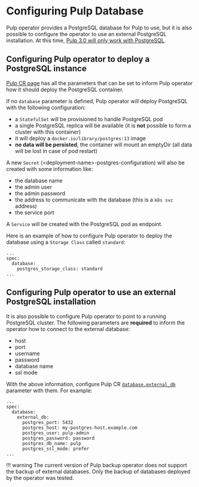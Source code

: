 # Configuring Pulp Database

Pulp operator provides a PostgreSQL database for Pulp to use, but it is also possible to configure the operator to use an external PostgreSQL installation. At this time, [Pulp 3.0 will only work with PostgreSQL](https://docs.pulpproject.org/pulpcore/installation/instructions.html?highlight=database#database-setup).


## Configuring Pulp operator to deploy a PostgreSQL instance

[Pulp CR page](/pulp_operator/pulp/#database) has all the parameters that can be set to inform Pulp operator how it should deploy the PostgreSQL container.

If no `database` parameter is defined, Pulp operator will deploy PostgreSQL with the following configuration:

* a `StatefulSet` will be provisioned to handle PostgreSQL pod
* a single PostgreSQL replica will be available (it is **not** possible to form a cluster with this container)
* it will deploy a `docker.io/library/postgres:13` image
* **no data will be persisted**, the container will mount an emptyDir (all data will be lost in case of pod restart)


A new `Secret` (&lt;deployment-name>-postgres-configuration) will also be created with some information like:

  * the database name
  * the admin user
  * the admin password
  * the address to communicate with the database (this is a `k8s svc` address)
  * the service port

A `Service` will be created with the PostgreSQL pod as endpoint.

Here is an example of how to configure Pulp operator to deploy the database using a `Storage Class` called `standard`:
```
...
spec:
  database:
    postgres_storage_class: standard
...
```


## Configuring Pulp operator to use an external PostgreSQL installation

It is also possible to configure Pulp operator to point to a running PostgreSQL cluster.
The following parameters are **required** to inform the operator how to connect to the external database:

* host
* port
* username
* password
* database name
* ssl mode

With the above information, configure Pulp CR [`database.external_db`](/pulp_operator/pulp/#externaldb) parameter with them.
For example:
```
...
spec:
  database:
    external_db:
      postgres_port: 5432
      postgres_host: my-postgres-host.example.com
      postgres_user: pulp-admin
      postgres_password: password
      postgres_db_name: pulp
      postgres_ssl_mode: prefer
...
```


!!! warning
    The current version of Pulp backup operator does not support the backup of external databases.
    Only the backup of databases deployed by the operator was tested.